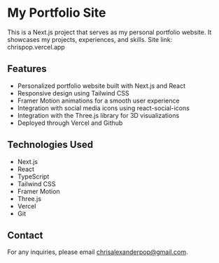 # My Portfolio Site

This is a Next.js project that serves as my personal portfolio website. It showcases my projects, experiences, and skills.
Site link: chrispop.vercel.app

## Features

- Personalized portfolio website built with Next.js and React
- Responsive design using Tailwind CSS
- Framer Motion animations for a smooth user experience
- Integration with social media icons using react-social-icons
- Integration with the Three.js library for 3D visualizations
- Deployed through Vercel and Github

## Technologies Used

- Next.js
- React
- TypeScript
- Tailwind CSS
- Framer Motion
- Three.js
- Vercel
- Git

## Contact

For any inquiries, please email [chrisalexanderpop@gmail.com](mailto:chrisalexanderpop@gmail.com).